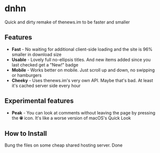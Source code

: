 # dnhn
Quick and dirty remake of thenews.im to be faster and smaller

## Features
- **Fast** - No waiting for additional client-side loading and the site is 96% smaller in download size
- **Usable** - Lovely full no-ellipsis titles. And new items added since you last checked get a "New!" badge
- **Mobile** - Works better on mobile. Just scroll up and down, no swipping or hamburgers
- **Cheeky** - Uses thenews.im's very own API. Maybe that's bad. At least it's cached server side every hour

## Experimental features
- **Peak** - You can look at comments without leaving the page by pressing the **⦿** icon. It's like a worse version of macOS's Quick Look

## How to Install
Bung the files on some cheap shared hosting server. Done

